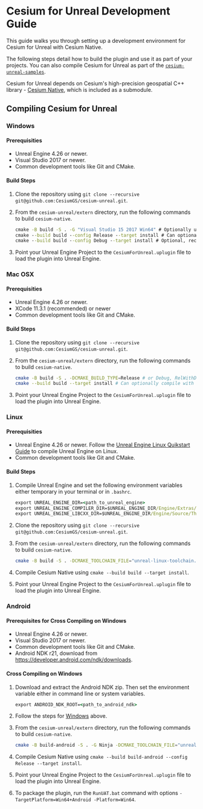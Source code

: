 # Cesium for Unreal Development Guide

This guide walks you through setting up a development environment for Cesium for Unreal with Cesium Native.

The following steps detail how to build the plugin and use it as part of your projects. You can also compile Cesium for Unreal as part of the [`cesium-unreal-samples`](https://github.com/CesiumGS/cesium-unreal-samples.git).

Cesium for Unreal depends on Cesium's high-precision geospatial C++ library - [Cesium Native](https://github.com/CesiumGS/cesium-native), which is included as a submodule.

## Compiling Cesium for Unreal

### Windows

#### Prerequisities

* Unreal Engine 4.26 or newer.
* Visual Studio 2017 or newer.
* Common development tools like Git and CMake.

#### Build Steps

1. Clone the repository using `git clone --recursive git@github.com:CesiumGS/cesium-unreal.git`.
2. From the `cesium-unreal/extern` directory, run the following commands to build `cesium-native`.

    ```cmd
    cmake -B build -S . -G "Visual Studio 15 2017 Win64" # Optionally use "Visual Studio 16 2019"
    cmake --build build --config Release --target install # Can optionally compile with --config RelWithDebInfo or MinSizeRel.
    cmake --build build --config Debug --target install # Optional, recommended for debugging
    ```

3. Point your Unreal Engine Project to the `CesiumForUnreal.uplugin` file to load the plugin into Unreal Engine.

### Mac OSX

#### Prerequisities

* Unreal Engine 4.26 or newer.
* XCode 11.3.1 (recommended) or newer
* Common development tools like Git and CMake.

#### Build Steps

1. Clone the repository using `git clone --recursive git@github.com:CesiumGS/cesium-unreal.git`.
2. From the `cesium-unreal/extern` directory, run the following commands to build `cesium-native`.

    ```bash
    cmake -B build -S . -DCMAKE_BUILD_TYPE=Release # or Debug, RelWithDebInfo
    cmake --build build --target install # Can optionally compile with --config RelWithDebInfo or MinSizeRel.
    ```

3. Point your Unreal Engine Project to the `CesiumForUnreal.uplugin` file to load the plugin into Unreal Engine.

### Linux

#### Prerequisities

* Unreal Engine 4.26 or newer. Follow the [Unreal Engine Linux Quikstart Guide](https://docs.unrealengine.com/en-US/SharingAndReleasing/Linux/BeginnerLinuxDeveloper/SettingUpAnUnrealWorkflow/index.html) to compile Unreal Engine on Linux.
* Common development tools like Git and CMake.

#### Build Steps

1. Compile Unreal Engine and set the following environment variables either temporary in your terminal or in `.bashrc`.

    ```cmd
    export UNREAL_ENGINE_DIR=<path_to_unreal_engine>
    export UNREAL_ENGINE_COMPILER_DIR=$UNREAL_ENGINE_DIR/Engine/Extras/ThirdPartyNotUE/SDKs/HostLinux/Linux_x64/v17_clang-10.0.1-centos7/x86_64-unknown-linux-gnu
    export UNREAL_ENGINE_LIBCXX_DIR=$UNREAL_ENGINE_DIR/Engine/Source/ThirdParty/Linux/LibCxx
    ```

2. Clone the repository using `git clone --recursive git@github.com:CesiumGS/cesium-unreal.git`.
3. From the `cesium-unreal/extern` directory, run the following commands to build `cesium-native`.

    ```bash
    cmake -B build -S . -DCMAKE_TOOLCHAIN_FILE="unreal-linux-toolchain.cmake" -DCMAKE_POSITION_INDEPENDENT_CODE=ON -DCMAKE_BUILD_TYPE=Release # or Debug, RelWithDebInfo
    ```

4. Compile Cesium Native using `cmake --build build --target install`.

5. Point your Unreal Engine Project to the `CesiumForUnreal.uplugin` file to load the plugin into Unreal Engine.

### Android

#### Prerequisites for Cross Compiling on Windows

* Unreal Engine 4.26 or newer.
* Visual Studio 2017 or newer.
* Common development tools like Git and CMake.
* Android NDK r21, download from https://developer.android.com/ndk/downloads.

#### Cross Compiling on Windows

1. Download and extract the Android NDK zip. Then set the environment variable either in command line or system variables.
    ```cmd
    export ANDROID_NDK_ROOT=<path_to_android_ndk>
    ```

2. Follow the steps for [Windows](#windows) above.
3. From the `cesium-unreal/extern` directory, run the following commands to build `cesium-native`.

    ```bash
    cmake -B build-android -S . -G Ninja -DCMAKE_TOOLCHAIN_FILE="unreal-android-toolchain.cmake" -DCMAKE_POSITION_INDEPENDENT_CODE=ON -DCMAKE_BUILD_TYPE=Release # or Debug, RelWithDebInfo
    ```

4. Compile Cesium Native using `cmake --build build-android --config Release --target install`.

5. Point your Unreal Engine Project to the `CesiumForUnreal.uplugin` file to load the plugin into Unreal Engine.
6. To package the plugin, run the `RunUAT.bat` command with options `-TargetPlatform=Win64+Android -Platform=Win64`.
